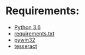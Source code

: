 # Requirements:

- [Python 3.6](https://www.python.org/downloads/release/python-363/)
- [requirements.txt](https://github.com/DevRayy/VisionGaming/blob/master/requierments.txt)
- [pywin32](https://sourceforge.net/projects/pywin32/files/pywin32/Build%20221/)
- [tesseract](https://digi.bib.uni-mannheim.de/tesseract/tesseract-ocr-setup-3.05.01.exe)